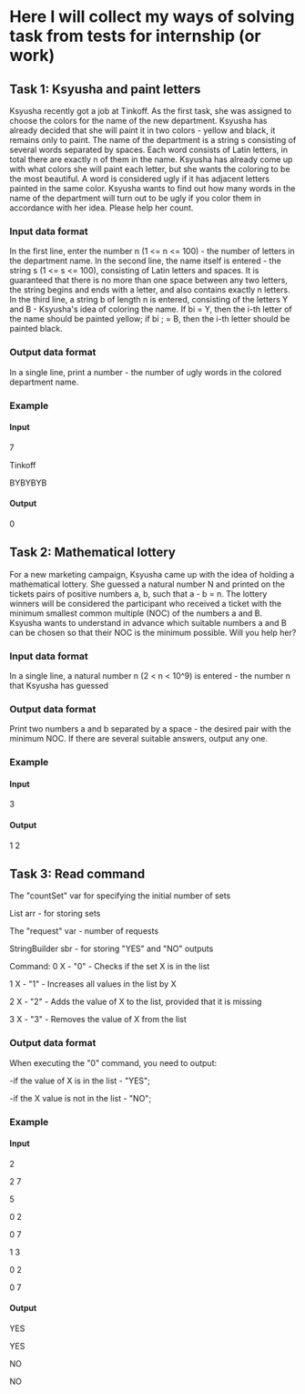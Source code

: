 # Here I will collect my ways of solving task from tests for internship (or work)

## **Task 1: Ksyusha and paint letters**
Ksyusha recently got a job at Tinkoff. As the first task, she was assigned to choose
the colors for the name of the new department. Ksyusha has already decided that she will paint it in two colors - yellow and
black, it remains only to paint.
The name of the department is a string s consisting of several words separated
by spaces. Each word consists of Latin letters, in total there are exactly n of them in the name.
Ksyusha has already come up with what colors she will paint each letter, but she wants the coloring to be
the most beautiful. A word is considered ugly if it has adjacent letters painted in
the same color.
Ksyusha wants to find out how many words in the name of the department will turn out to be ugly if you color them in
accordance with her idea. Please help her count.
### **Input data format**
In the first line, enter the number n (1 <= n <= 100) - the number of letters in the department name.
In the second line, the name itself is entered - the string s (1 <= s <= 100), consisting of Latin letters
and spaces. It is guaranteed that there is no more than one space between any two letters, the string
begins and ends with a letter, and also contains exactly n letters.
In the third line, a string b of length n is entered, consisting of the letters Y and B - Ksyusha's idea of coloring
the name. If bi = Y, then the i-th letter of the name should be painted yellow; if
bi ; = B, then the i-th letter should be painted black.
### **Output data format**
In a single line, print a number - the number of ugly words in the colored department name.
### **Example**
#### **Input**
7

Tinkoff

BYBYBYB
#### **Output**
0

## **Task 2: Mathematical lottery**
For a new marketing campaign, Ksyusha came up with the idea of holding a mathematical lottery. She
guessed a natural number N and printed on the tickets pairs of positive numbers a, b, such that
a - b = n. The lottery winners will be considered the participant who received a ticket with the minimum smallest common multiple (NOC) of the numbers a and B. Ksyusha wants to understand in advance which suitable numbers a and B can be chosen so that their NOC is the minimum possible. Will you help her?
### **Input data format**
In a single line, a natural number n (2 < n < 10^9) is entered - the number n that Ksyusha has guessed
### **Output data format** 
Print two numbers a and b separated by a space - the desired pair with the minimum NOC.
If there are several suitable answers, output any one.
### **Example**
#### **Input**
3
#### **Output**
1 2

## **Task 3: Read command**
The "countSet" var for specifying the initial number of sets

List<Integer> arr - for storing sets
  
The "request" var - number of requests
  
StringBuilder sbr - for storing "YES" and "NO" outputs
  
Command:
0 X - "0" - Сhecks if the set X is in the list
  
1 X - "1" - Increases all values in the list by X
  
2 X - "2" - Adds the value of X to the list, provided that it is missing
  
3 X - "3" - Removes the value of X from the list

### **Output data format** 
When executing the "0" command, you need to output:
  
-if the value of X is in the list - "YES";
  
-if the X value is not in the list - "NO";
### **Example**
#### **Input**
2

2 7

5

0 2

0 7

1 3

0 2

0 7
#### **Output**
YES

YES

NO

NO
